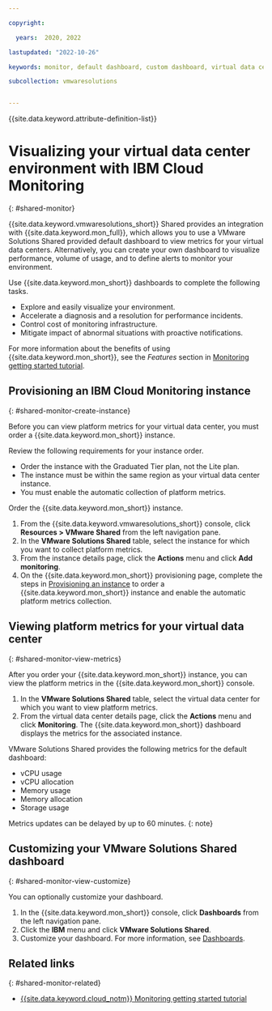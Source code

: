 ```yaml
---

copyright:

  years:  2020, 2022

lastupdated: "2022-10-26"

keywords: monitor, default dashboard, custom dashboard, virtual data center, platform metrics, monitoring

subcollection: vmwaresolutions


---
```


{{site.data.keyword.attribute-definition-list}}

# Visualizing your virtual data center environment with IBM Cloud Monitoring
{: #shared-monitor}

{{site.data.keyword.vmwaresolutions_short}} Shared provides an integration with {{site.data.keyword.mon_full}}, which allows you to use a VMware Solutions Shared provided default dashboard to view metrics for your virtual data centers. Alternatively, you can create your own dashboard to visualize performance, volume of usage, and to define alerts to monitor your environment.

Use {{site.data.keyword.mon_short}} dashboards to complete the following tasks.

* Explore and easily visualize your environment.
* Accelerate a diagnosis and a resolution for performance incidents.
* Control cost of monitoring infrastructure.
* Mitigate impact of abnormal situations with proactive notifications.

For more information about the benefits of using {{site.data.keyword.mon_short}}, see the *Features* section in [Monitoring getting started tutorial](/docs/monitoring?topic=monitoring-getting-started#getting-started-features).

## Provisioning an IBM Cloud Monitoring instance
{: #shared-monitor-create-instance}

Before you can view platform metrics for your virtual data center, you must order a {{site.data.keyword.mon_short}} instance.

Review the following requirements for your instance order.

* Order the instance with the Graduated Tier plan, not the Lite plan.
* The instance must be within the same region as your virtual data center instance.
* You must enable the automatic collection of platform metrics.

Order the {{site.data.keyword.mon_short}} instance.

1. From the {{site.data.keyword.vmwaresolutions_short}} console, click **Resources > VMware Shared** from the left navigation pane.
2. In the **VMware Solutions Shared** table, select the instance for which you want to collect platform metrics.
3. From the instance details page, click the **Actions** menu and click **Add monitoring**.
4. On the {{site.data.keyword.mon_short}} provisioning page, complete the steps in [Provisioning an instance](/docs/monitoring?topic=monitoring-provision) to order a {{site.data.keyword.mon_short}} instance and enable the automatic platform metrics collection.

## Viewing platform metrics for your virtual data center
{: #shared-monitor-view-metrics}

After you order your {{site.data.keyword.mon_short}} instance, you can view the platform metrics in the {{site.data.keyword.mon_short}} console.

1. In the **VMware Solutions Shared** table, select the virtual data center for which you want to view platform metrics.
2. From the virtual data center details page, click the **Actions** menu and click **Monitoring**. The {{site.data.keyword.mon_short}} dashboard displays the metrics for the associated instance.

VMware Solutions Shared provides the following metrics for the default dashboard:

* vCPU usage
* vCPU allocation
* Memory usage
* Memory allocation
* Storage usage

Metrics updates can be delayed by up to 60 minutes.
{: note}

## Customizing your VMware Solutions Shared dashboard
{: #shared-monitor-view-customize}

You can optionally customize your dashboard.

1. In the {{site.data.keyword.mon_short}} console, click **Dashboards** from the left navigation pane.
2. Click the **IBM** menu and click **VMware Solutions Shared**.
3. Customize your dashboard. For more information, see [Dashboards](/docs/monitoring?topic=monitoring-monitoring#monitoring_dashboards).

## Related links
{: #shared-monitor-related}

* [{{site.data.keyword.cloud_notm}} Monitoring getting started tutorial](/docs/monitoring?topic=monitoring-getting-started)
